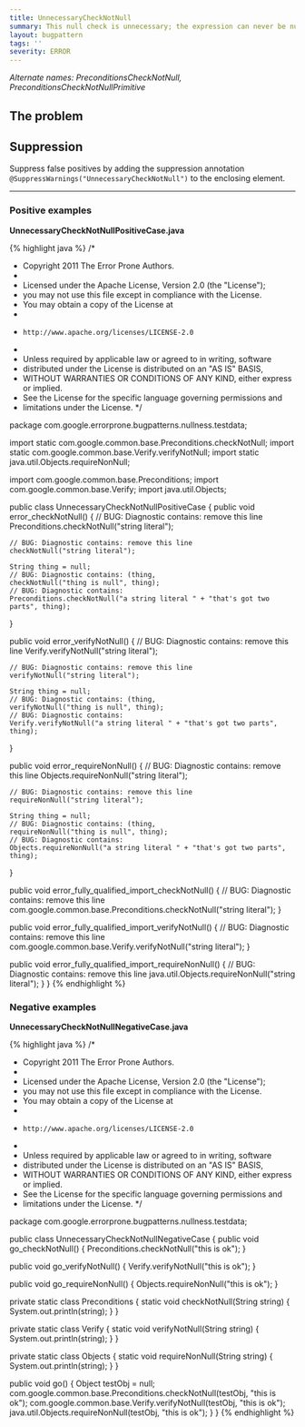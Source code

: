 ```yaml
---
title: UnnecessaryCheckNotNull
summary: This null check is unnecessary; the expression can never be null
layout: bugpattern
tags: ''
severity: ERROR
---
```


<!--
*** AUTO-GENERATED, DO NOT MODIFY ***
To make changes, edit the @BugPattern annotation or the explanation in docs/bugpattern.
-->

_Alternate names: PreconditionsCheckNotNull, PreconditionsCheckNotNullPrimitive_

## The problem


## Suppression
Suppress false positives by adding the suppression annotation `@SuppressWarnings("UnnecessaryCheckNotNull")` to the enclosing element.

----------

### Positive examples
__UnnecessaryCheckNotNullPositiveCase.java__

{% highlight java %}
/*
 * Copyright 2011 The Error Prone Authors.
 *
 * Licensed under the Apache License, Version 2.0 (the "License");
 * you may not use this file except in compliance with the License.
 * You may obtain a copy of the License at
 *
 *     http://www.apache.org/licenses/LICENSE-2.0
 *
 * Unless required by applicable law or agreed to in writing, software
 * distributed under the License is distributed on an "AS IS" BASIS,
 * WITHOUT WARRANTIES OR CONDITIONS OF ANY KIND, either express or implied.
 * See the License for the specific language governing permissions and
 * limitations under the License.
 */

package com.google.errorprone.bugpatterns.nullness.testdata;

import static com.google.common.base.Preconditions.checkNotNull;
import static com.google.common.base.Verify.verifyNotNull;
import static java.util.Objects.requireNonNull;

import com.google.common.base.Preconditions;
import com.google.common.base.Verify;
import java.util.Objects;

public class UnnecessaryCheckNotNullPositiveCase {
  public void error_checkNotNull() {
    // BUG: Diagnostic contains: remove this line
    Preconditions.checkNotNull("string literal");

    // BUG: Diagnostic contains: remove this line
    checkNotNull("string literal");

    String thing = null;
    // BUG: Diagnostic contains: (thing,
    checkNotNull("thing is null", thing);
    // BUG: Diagnostic contains:
    Preconditions.checkNotNull("a string literal " + "that's got two parts", thing);
  }

  public void error_verifyNotNull() {
    // BUG: Diagnostic contains: remove this line
    Verify.verifyNotNull("string literal");

    // BUG: Diagnostic contains: remove this line
    verifyNotNull("string literal");

    String thing = null;
    // BUG: Diagnostic contains: (thing,
    verifyNotNull("thing is null", thing);
    // BUG: Diagnostic contains:
    Verify.verifyNotNull("a string literal " + "that's got two parts", thing);
  }

  public void error_requireNonNull() {
    // BUG: Diagnostic contains: remove this line
    Objects.requireNonNull("string literal");

    // BUG: Diagnostic contains: remove this line
    requireNonNull("string literal");

    String thing = null;
    // BUG: Diagnostic contains: (thing,
    requireNonNull("thing is null", thing);
    // BUG: Diagnostic contains:
    Objects.requireNonNull("a string literal " + "that's got two parts", thing);
  }

  public void error_fully_qualified_import_checkNotNull() {
    // BUG: Diagnostic contains: remove this line
    com.google.common.base.Preconditions.checkNotNull("string literal");
  }

  public void error_fully_qualified_import_verifyNotNull() {
    // BUG: Diagnostic contains: remove this line
    com.google.common.base.Verify.verifyNotNull("string literal");
  }

  public void error_fully_qualified_import_requireNonNull() {
    // BUG: Diagnostic contains: remove this line
    java.util.Objects.requireNonNull("string literal");
  }
}
{% endhighlight %}

### Negative examples
__UnnecessaryCheckNotNullNegativeCase.java__

{% highlight java %}
/*
 * Copyright 2011 The Error Prone Authors.
 *
 * Licensed under the Apache License, Version 2.0 (the "License");
 * you may not use this file except in compliance with the License.
 * You may obtain a copy of the License at
 *
 *     http://www.apache.org/licenses/LICENSE-2.0
 *
 * Unless required by applicable law or agreed to in writing, software
 * distributed under the License is distributed on an "AS IS" BASIS,
 * WITHOUT WARRANTIES OR CONDITIONS OF ANY KIND, either express or implied.
 * See the License for the specific language governing permissions and
 * limitations under the License.
 */

package com.google.errorprone.bugpatterns.nullness.testdata;

public class UnnecessaryCheckNotNullNegativeCase {
  public void go_checkNotNull() {
    Preconditions.checkNotNull("this is ok");
  }

  public void go_verifyNotNull() {
    Verify.verifyNotNull("this is ok");
  }

  public void go_requireNonNull() {
    Objects.requireNonNull("this is ok");
  }

  private static class Preconditions {
    static void checkNotNull(String string) {
      System.out.println(string);
    }
  }

  private static class Verify {
    static void verifyNotNull(String string) {
      System.out.println(string);
    }
  }

  private static class Objects {
    static void requireNonNull(String string) {
      System.out.println(string);
    }
  }

  public void go() {
    Object testObj = null;
    com.google.common.base.Preconditions.checkNotNull(testObj, "this is ok");
    com.google.common.base.Verify.verifyNotNull(testObj, "this is ok");
    java.util.Objects.requireNonNull(testObj, "this is ok");
  }
}
{% endhighlight %}


